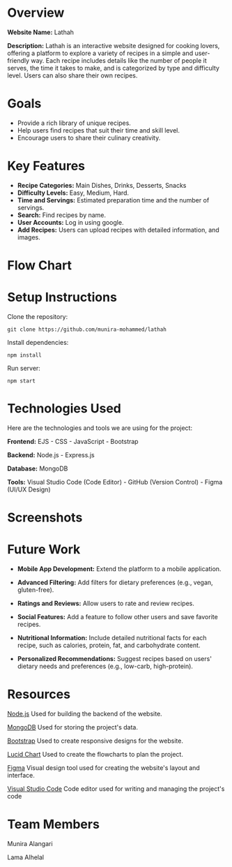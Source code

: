 # Overview

**Website Name:** Lathah

**Description:**
Lathah is an interactive website designed for cooking lovers, offering a platform to explore a variety of recipes in a simple and user-friendly way. Each recipe includes details like the number of people it serves, the time it takes to make, and is categorized by type and difficulty level. Users can also share their own recipes.

# Goals

* Provide a rich library of unique recipes.
* Help users find recipes that suit their time and skill level.
* Encourage users to share their culinary creativity.

# Key Features 

* **Recipe Categories:** Main Dishes, Drinks, Desserts, Snacks
* **Difficulty Levels:** Easy, Medium, Hard.
* **Time and Servings:** Estimated preparation time and the number of servings.
* **Search:** Find recipes by name.
* **User Accounts:** Log in using google.
* **Add Recipes:** Users can upload recipes with detailed information, and images.

# Flow Chart

# Setup Instructions
  
Clone the repository:
```
git clone https://github.com/munira-mohammed/lathah
```

Install dependencies:

```
npm install
```

Run server:

```
npm start
```

# Technologies Used

Here are the technologies and tools we are using for the project:
 
**Frontend:** EJS - CSS - JavaScript - Bootstrap 

**Backend:** Node.js - Express.js
  
**Database:** MongoDB

**Tools:** Visual Studio Code (Code Editor) - GitHub (Version Control) - Figma (UI/UX Design) 

# Screenshots

# Future Work 

* **Mobile App Development:** Extend the platform to a mobile application.

* **Advanced Filtering:** Add filters for dietary preferences (e.g., vegan, gluten-free).

* **Ratings and Reviews:** Allow users to rate and review recipes.

* **Social Features:** Add a feature to follow other users and save favorite recipes.

* **Nutritional Information:** Include detailed nutritional facts for each recipe, such as calories, protein, fat, and carbohydrate content.

* **Personalized Recommendations:** Suggest recipes based on users' dietary needs and preferences (e.g., low-carb, high-protein).

# Resources

[Node.js](https://nodejs.org/en/) Used for building the backend of the website.

[MongoDB](https://www.mongodb.com/) Used for storing the project's data.

[Bootstrap](https://getbootstrap.com/) Used to create responsive designs for the website.

[Lucid Chart](https://www.lucidchart.com/) Used to create the flowcharts to plan the project.

[Figma](https://www.figma.com/) Visual design tool used for creating the website's layout and interface.

[Visual Studio Code](https://code.visualstudio.com/) Code editor used for writing and managing the project's code

# Team Members

Munira Alangari

Lama Alhelal
